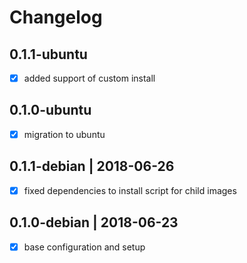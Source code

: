 # Changelog

## 0.1.1-ubuntu

- [x] added support of custom install

## 0.1.0-ubuntu

- [x] migration to ubuntu

## 0.1.1-debian | 2018-06-26

- [x] fixed dependencies to install script for child images

## 0.1.0-debian | 2018-06-23

- [x] base configuration and setup

